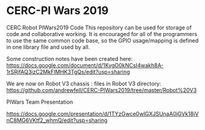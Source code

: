 # CERC-PI Wars 2019
CERC Robot PIWars2019 Code
This repository can be used for storage of code and collaborative working.
It is encouraged for all of the programmers to use the same common code base, so the GPIO usage/mapping is defined in one library file and used by all.

Some construction notes have been created here:
https://docs.google.com/document/d/1KvgO0kNCsI4wakh8A-1rSRjfAQ3izC2MkFlMHK3TgQs/edit?usp=sharing

We are now on Robot V3 chassis : files in Robot V3 directory:
https://github.com/andrewfell/CERC-PIWars2019/tree/master/Robot%20V3


PIWars Team Presentation

https://docs.google.com/presentation/d/1TYzGwce0wlGXJSUnaA0jGVk18jVnC8MG6VKtf2_whmQ/edit?usp=sharing
